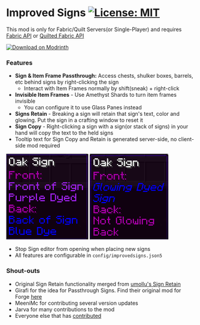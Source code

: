 # Improved Signs [![License: MIT](https://img.shields.io/badge/License-MIT-yellow.svg)](https://opensource.org/licenses/MIT)
This mod is only for Fabric/Quilt Servers(or Single-Player) and requires [Fabric API](https://modrinth.com/mod/fabric-api) or [Quilted Fabric API](https://modrinth.com/mod/qsl)

[![Download on Modrinth](https://raw.githubusercontent.com/Prospector/badges/master/modrinth-badge-72h-padded.png)](https://modrinth.com/mod/improved-signs)

### Features
 - **Sign & Item Frame Passthrough:** Access chests, shulker boxes, barrels, etc behind signs by right-clicking the sign
    - Interact with Item Frames normally by shift(sneak) + right-click
 - **Invisible Item Frames** - Use Amethyst Shards to turn item frames invisible
    - You can configure it to use Glass Panes instead
 - **Signs Retain** - Breaking a sign will retain that sign's text, color and glowing. Put the sign in a crafting window to reset it
 - **Sign Copy** - Right-clicking a sign with a sign(or stack of signs) in your hand will copy the text to the held signs
 - Tooltip text for Sign Copy and Retain is generated server-side, no client-side mod required

![Sign Tooltip Example](docs/screenshots/sign-tooltip-1.png) ![Sign Tooltip Example](docs/screenshots/sign-tooltip-2.png)
 - Stop Sign editor from opening when placing new signs
 - All features are configurable in `config/improvedsigns.json5`

### Shout-outs
 - Original Sign Retain functionality merged from [umollu's Sign Retain](https://www.curseforge.com/minecraft/mc-mods/sign-retain)
 - Girafi for the idea for Passthrough Signs. Find their original mod for Forge [here](https://www.curseforge.com/minecraft/mc-mods/passthrough-signs)
 - MeeniMc for contributing several version updates
 - Jarva for many contributions to the mod
 - Everyone else that has [contributed](https://github.com/CraftyCorvid/ImprovedSigns/graphs/contributors)